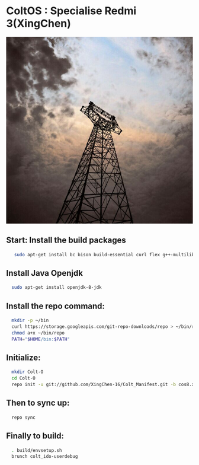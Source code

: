 ColtOS : Specialise Redmi 3(XingChen)
=============================

![ColtOS](https://github.com/XingChen-16/Colt_Manifest/blob/cos8.x/Profile.jpg)


Start:
Install the build packages
----------------

```bash
   sudo apt-get install bc bison build-essential curl flex g++-multilib gcc-multilib git gnupg gperf imagemagick lib32ncurses5-dev lib32readline-dev lib32z1-dev libesd0-dev liblz4-tool libncurses5-dev libsdl1.2-dev libssl-dev libwxgtk3.0-dev libxml2 libxml2-utils lzop pngcrush rsync schedtool squashfs-tools xsltproc zip zlib1g-dev
```

Install Java Openjdk
----------------

```bash
  sudo apt-get install openjdk-8-jdk
```

Install the repo command:
----------------
```bash
  mkdir -p ~/bin
  curl https://storage.googleapis.com/git-repo-downloads/repo > ~/bin/repo
  chmod a+x ~/bin/repo
  PATH="$HOME/bin:$PATH"
```  

Initialize:
----------------

```bash
  mkdir Colt-O
  cd Colt-O
  repo init -u git://github.com/XingChen-16/Colt_Manifest.git -b cos8.x
```
  
Then to sync up:
----------------

```bash
  repo sync
```
Finally to build:
-----------------

```bash
  . build/envsetup.sh
  brunch colt_ido-userdebug
```
